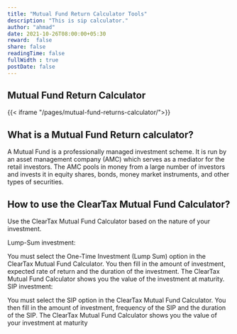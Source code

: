 ```yaml
---
title: "Mutual Fund Return Calculator Tools"
description: "This is sip calculator."
author: "ahmad"
date: 2021-10-26T08:00:00+05:30
reward:  false
share: false
readingTime: false
fullWidth : true
postDate: false
---
```


## Mutual Fund Return Calculator


{{< iframe "/pages/mutual-fund-returns-calculator/">}}

## What is a Mutual Fund Return calculator?

A Mutual Fund is a professionally managed investment scheme. It is run by an asset management company (AMC) which serves as a mediator for the retail investors. The AMC pools in money from a large number of investors and invests it in equity shares, bonds, money market instruments, and other types of securities. 

## How to use the ClearTax Mutual Fund Calculator?

Use the ClearTax Mutual Fund Calculator based on the nature of your investment.

Lump-Sum investment:

You must select the One-Time Investment (Lump Sum) option in the ClearTax Mutual Fund Calculator.
You then fill in the amount of investment, expected rate of return and the duration of the investment.
The ClearTax Mutual Fund Calculator shows you the value of the investment at maturity.
SIP investment:

You must select the SIP option in the ClearTax Mutual Fund Calculator.
You then fill in the amount of investment, frequency of the SIP and the duration of the SIP.
The ClearTax Mutual Fund Calculator shows you the value of your investment at maturity